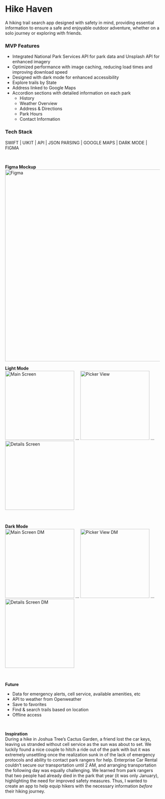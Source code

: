 # Hike Haven

A hiking trail search app designed with safety in mind, providing essential information to ensure a safe and enjoyable outdoor adventure, whether on a solo journey or exploring with friends.

### MVP Features
* Integrated National Park Services API for park data and Unsplash API for enhanced imagery
* Optimized performance with image caching, reducing load times and improving download speed
* Designed with dark mode for enhanced accessibility
* Explore trails by State
* Address linked to Google Maps
* Accordion sections with detailed information on each park
    * History
    * Weather Overview
    * Address & Directions
    * Park Hours
    * Contact Information  

### Tech Stack
SWIFT | UIKIT | API | JSON PARSING | GOOGLE MAPS | DARK MODE | FIGMA

<br>

**Figma Mockup**
<br>
<img width="625" alt="Figma" src="https://github.com/dianatduong/hikehaven/assets/14034457/79c7045e-c4e6-4678-a2d9-688330b708d4">

**Light Mode**
<br>
<img alt="Main Screen" src="https://github.com/dianatduong/Hike-Haven/assets/14034457/efa48635-7d03-49ed-b9f3-5a7020dc4575" width="225">
<span>...</span>
<img alt="Picker View" src="https://github.com/dianatduong/Hike-Haven/assets/14034457/b5f21ef5-f7ae-4b4d-91fa-c4e86014efd7" width="225">
<span>...</span>
<img alt="Details Screen" src="https://github.com/dianatduong/Hike-Haven/assets/14034457/64e378ec-9930-4929-b5b4-0090116d1e84" width="225">

<br>

**Dark Mode**
<br>
<img alt="Main Screen DM" src="https://github.com/dianatduong/Hike-Haven/assets/14034457/7cf3c19a-cb84-412a-b7da-682e798a7426" width="225">
<span>...</span>
<img alt="Picker View DM" src="https://github.com/dianatduong/Hike-Haven/assets/14034457/59059a94-3772-4ace-9276-4bfe5df3e646" width="225">
<span>...</span>
<img alt="Details Screen DM" src="https://github.com/dianatduong/Hike-Haven/assets/14034457/69ed0c50-4025-445a-b466-74f322fe905b" width="225">

<br>

**Future**
* Data for emergency alerts, cell service, available amenities, etc
* API to weather from Openweather
* Save to favorites
* Find & search trails based on location
* Offline access

<br>

**Inspiration**
<br>
During a hike in Joshua Tree’s Cactus Garden, a friend lost the car keys, leaving us stranded without cell service as the sun was about to set. We luckily found a nice couple to hitch a ride out of the park with but it was extremely unsettling once the realization sunk in of the lack of emergency protocols and ability to contact park rangers for help. Enterprise Car Rental couldn’t secure our transportation until 2 AM, and arranging transportation the following day was equally challenging. We learned from park rangers that two people had already died in the park that year (it was only January), highlighting the need for improved safety measures. Thus, I wanted to create an app to help equip hikers with the necessary information _before_ their hiking journey.
